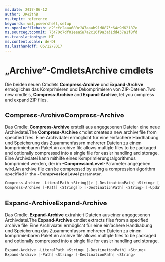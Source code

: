 ```yaml
---
ms.date: 2017-06-12
author: JKeithB
ms.topic: reference
keywords: wmf,powershell,setup
ms.openlocfilehash: d23cfc2aaa680c247aaab91d8875c64c9d62187e
ms.sourcegitcommit: 75f70c7df01eea5e7a2c16f9a3ab1dd437a1f8fd
ms.translationtype: HT
ms.contentlocale: de-DE
ms.lasthandoff: 06/12/2017
---
```

# <a name="archive-cmdlets"></a><span data-ttu-id="c3ea3-102">„Archive“-Cmdlets</span><span class="sxs-lookup"><span data-stu-id="c3ea3-102">Archive cmdlets</span></span>

<span data-ttu-id="c3ea3-103">Die beiden neuen Cmdlets **Compress-Archive** und **Expand-Archive** ermöglichen das Komprimieren und Dekomprimieren von ZIP-Dateien.</span><span class="sxs-lookup"><span data-stu-id="c3ea3-103">Two new cmdlets, **Compress-Archive** and **Expand-Archive**, let you compress and expand ZIP files.</span></span>

## <a name="compress-archive"></a><span data-ttu-id="c3ea3-104">Compress-Archive</span><span class="sxs-lookup"><span data-stu-id="c3ea3-104">Compress-Archive</span></span>
<span data-ttu-id="c3ea3-105">Das Cmdlet **Compress-Archive** erstellt aus angegebenen Dateien eine neue Archivdatei.</span><span class="sxs-lookup"><span data-stu-id="c3ea3-105">The **Compress-Archive** cmdlet creates a new archive file from specified files.</span></span> <span data-ttu-id="c3ea3-106">Eine Archivdatei ermöglicht für eine einfachere Handhabung und Speicherung das Zusammenfassen mehrerer Dateien zu einem komprimierbaren Paket.</span><span class="sxs-lookup"><span data-stu-id="c3ea3-106">An archive file allows multiple files to be packaged and optionally compressed into a single file for easier handling and storage.</span></span> <span data-ttu-id="c3ea3-107">Eine Archivdatei kann mithilfe eines Komprimierungsalgorithmus komprimiert werden, der im **-CompressionLevel**-Parameter angegeben wird.</span><span class="sxs-lookup"><span data-stu-id="c3ea3-107">An archive file can be compressed by using a compression algorithm specified in the **-CompressionLevel** parameter.</span></span>
```PowerShell
Compress-Archive -LiteralPath <String[]> [-DestinationPath] <String> [-Update] [-CompressionLevel <Microsoft.PowerShell.Commands.CompressionLevel>] 
Compress-Archive [-Path] <String[]> [-DestinationPath] <String> [-Update] [-CompressionLevel <Microsoft.PowerShell.Commands.CompressionLevel>]
```

## <a name="expand-archive"></a><span data-ttu-id="c3ea3-108">Expand-Archive</span><span class="sxs-lookup"><span data-stu-id="c3ea3-108">Expand-Archive</span></span>
<span data-ttu-id="c3ea3-109">Das Cmdlet **Expand-Archive** extrahiert Dateien aus einer angegebenen Archivdatei.</span><span class="sxs-lookup"><span data-stu-id="c3ea3-109">The **Expand-Archive** cmdlet extracts files from a specified archive file.</span></span> <span data-ttu-id="c3ea3-110">Eine Archivdatei ermöglicht für eine einfachere Handhabung und Speicherung das Zusammenfassen mehrerer Dateien zu einem komprimierbaren Paket.</span><span class="sxs-lookup"><span data-stu-id="c3ea3-110">An archive file allows multiple files to be packaged and optionally compressed into a single file for easier handling and storage.</span></span>
```PowerShell
Expand-Archive -LiteralPath <String> [-DestinationPath] <String>
Expand-Archive [-Path] <String> [-DestinationPath] <String>
```

